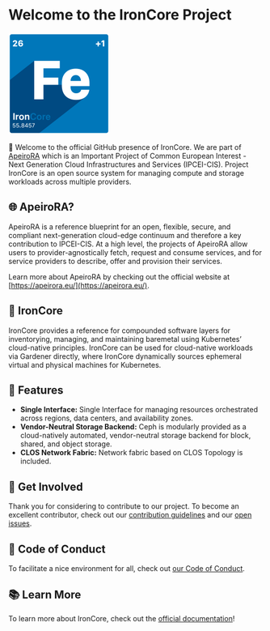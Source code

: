 # Welcome to the IronCore Project

<img src="https://github.com/ironcore-dev/ironcore/blob/main/docs/assets/logo_borderless.svg" alt="IronCore Logo" width="200" />

:wave: Welcome to the official GitHub presence of IronCore. We are part of [ApeiroRA](https://apeirora.eu/content/projects/) which is an Important Project of Common European Interest - Next Generation Cloud Infrastructures and Services (IPCEI-CIS). Project IronCore is an open source system for managing compute and storage workloads across multiple providers.

## :globe_with_meridians: ApeiroRA?

ApeiroRA is a reference blueprint for an open, flexible, secure, and compliant next-generation cloud-edge continuum and therefore a key contribution to IPCEI-CIS. At a high level, the projects of ApeiroRA allow users to provider-agnostically fetch, request and consume services, and for service providers to describe, offer and provision their services.

Learn more about ApeiroRA by checking out the official website at [https://apeirora.eu/](https://apeirora.eu/).

## :handshake: IronCore

IronCore provides a reference for compounded software layers for inventorying, managing, and maintaining baremetal using Kubernetes’ cloud-native principles. IronCore can be used for cloud-native workloads via Gardener directly, where IronCore dynamically sources ephemeral virtual and physical machines for Kubernetes.

## :penguin: Features

- **Single Interface:** Single Interface for managing resources orchestrated across regions, data centers, and availability zones.
- **Vendor-Neutral Storage Backend:** Ceph is modularly provided as a cloud-natively automated, vendor-neutral storage backend for block, shared, and object storage.
- **CLOS Network Fabric:** Network fabric based on CLOS Topology is included.

## :busts_in_silhouette: Get Involved

Thank you for considering to contribute to our project.
To become an excellent contributor, check out our [contribution guidelines](https://github.com/ironcore-dev/ironcore/blob/main/docs/development/contribution.md) and our [open issues](https://github.com/issues?q=is%3Aopen+is%3Aissue+org%3Aironcore-dev+archived%3Afalse+).

## :blue_heart: Code of Conduct

To facilitate a nice environment for all, check out [our Code of Conduct](https://github.com/ironcore-dev/.github/blob/main/CODE_OF_CONDUCT.md).

## :books: Learn More

To learn more about IronCore, check out the [official documentation](https://ironcore-dev.github.io/docs/)!
